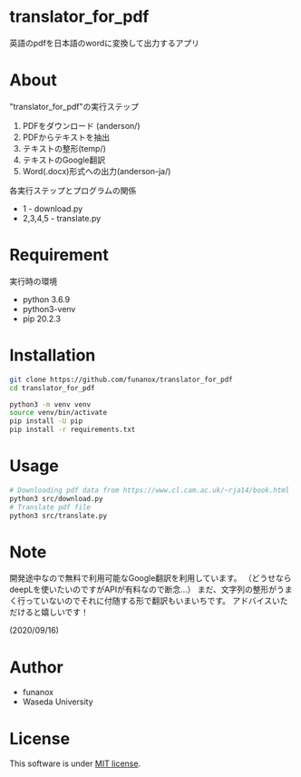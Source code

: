 # translator_for_pdf
英語のpdfを日本語のwordに変換して出力するアプリ
 
# About
"translator_for_pdf"の実行ステップ

1. PDFをダウンロード (anderson/)
2. PDFからテキストを抽出
3. テキストの整形(temp/)
4. テキストのGoogle翻訳
5. Word(.docx)形式への出力(anderson-ja/)

各実行ステップとプログラムの関係

* 1 - download.py
* 2,3,4,5 - translate.py
 
# Requirement
実行時の環境
* python 3.6.9
* python3-venv
* pip 20.2.3

# Installation
```bash
git clone https://github.com/funanox/translator_for_pdf
cd translator_for_pdf

python3 -m venv venv
source venv/bin/activate
pip install -U pip
pip install -r requirements.txt 
```

# Usage
```bash
# Downloading pdf data from https://www.cl.cam.ac.uk/~rja14/book.html
python3 src/download.py
# Translate pdf file
python3 src/translate.py
```
# Note
開発途中なので無料で利用可能なGoogle翻訳を利用しています。
（どうせならdeepLを使いたいのですがAPIが有料なので断念...）
まだ、文字列の整形がうまく行っていないのでそれに付随する形で翻訳もいまいちです。
アドバイスいただけると嬉しいです！

(2020/09/16)
 
# Author
* funanox
* Waseda University
 
# License 
This software is under [MIT license](https://en.wikipedia.org/wiki/MIT_License).